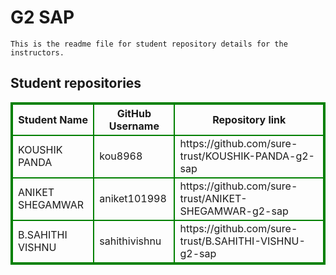 # G2 SAP
    This is the readme file for student repository details for the instructors.
## Student repositories 
<table style="border : 2px solid green; width:100%;">
<tr >
<th style="border : 2px solid green;">Student Name</th>
<th style="border : 2px solid green;">GitHub Username</th>
<th style="border : 2px solid green;">Repository link</th>
</tr>
<tr style="border : 2px solid green;">
<td style="border : 2px solid green;">KOUSHIK PANDA</td> 

<td style="border : 2px solid green;">kou8968</td> 

<td style="border : 2px solid green;">https://github.com/sure-trust/KOUSHIK-PANDA-g2-sap</td> 
</tr>

<tr style="border : 2px solid green;">
<td style="border : 2px solid green;">ANIKET SHEGAMWAR</td> 

<td style="border : 2px solid green;">aniket101998</td> 

<td style="border : 2px solid green;">https://github.com/sure-trust/ANIKET-SHEGAMWAR-g2-sap</td> 
</tr>

<tr style="border : 2px solid green;">
<td style="border : 2px solid green;">B.SAHITHI VISHNU</td> 

<td style="border : 2px solid green;">sahithivishnu</td> 

<td style="border : 2px solid green;">https://github.com/sure-trust/B.SAHITHI-VISHNU-g2-sap</td> 
</tr>

